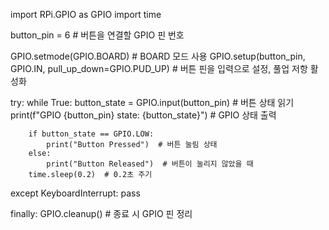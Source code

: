 import RPi.GPIO as GPIO
import time

button_pin = 6  # 버튼을 연결할 GPIO 핀 번호

GPIO.setmode(GPIO.BOARD)  # BOARD 모드 사용
GPIO.setup(button_pin, GPIO.IN, pull_up_down=GPIO.PUD_UP)  # 버튼 핀을 입력으로 설정, 풀업 저항 활성화

try:
    while True:
        button_state = GPIO.input(button_pin)  # 버튼 상태 읽기
        print(f"GPIO {button_pin} state: {button_state}")  # GPIO 상태 출력
        
        if button_state == GPIO.LOW:
            print("Button Pressed")  # 버튼 눌림 상태
        else:
            print("Button Released")  # 버튼이 눌리지 않았을 때
        time.sleep(0.2)  # 0.2초 주기

except KeyboardInterrupt:
    pass

finally:
    GPIO.cleanup()  # 종료 시 GPIO 핀 정리
